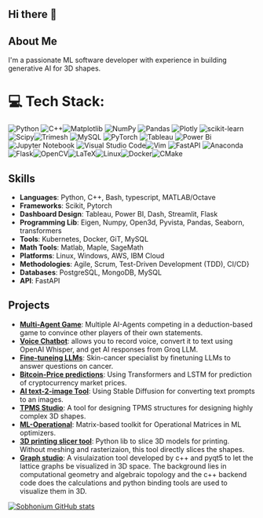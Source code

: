 ## Hi there 👋



## About Me
I'm a passionate ML software developer with experience in building generative AI for 3D shapes.

# 💻 Tech Stack:
![Python](https://img.shields.io/badge/python-3670A0?style=for-the-badge&logo=python&logoColor=ffdd54) ![C++](https://img.shields.io/badge/c++-%2300599C.svg?style=for-the-badge&logo=c%2B%2B&logoColor=white)![Matplotlib](https://img.shields.io/badge/Matplotlib-%23ffffff.svg?style=for-the-badge&logo=Matplotlib&logoColor=black) ![NumPy](https://img.shields.io/badge/numpy-%23013243.svg?style=for-the-badge&logo=numpy&logoColor=white) ![Pandas](https://img.shields.io/badge/pandas-%23150458.svg?style=for-the-badge&logo=pandas&logoColor=white) ![Plotly](https://img.shields.io/badge/Plotly-%233F4F75.svg?style=for-the-badge&logo=plotly&logoColor=white) ![scikit-learn](https://img.shields.io/badge/scikit--learn-%23F7931E.svg?style=for-the-badge&logo=scikit-learn&logoColor=white) ![Scipy](https://img.shields.io/badge/SciPy-%230C55A5.svg?style=for-the-badge&logo=scipy&logoColor=%white)![Trimesh](https://img.shields.io/badge/trimesh-%230db7ed.svg?style=for-the-badge&logo=trimesh&logoColor=white) ![MySQL](https://img.shields.io/badge/mysql-4479A1.svg?style=for-the-badge&logo=mysql&logoColor=white)  ![PyTorch](https://img.shields.io/badge/PyTorch-%23EE4C2C.svg?style=for-the-badge&logo=PyTorch&logoColor=white)
![Tableau](https://img.shields.io/badge/tableau-6f1ab1?style=for-the-badge&logo=tableau&logoColor=white) ![Power Bi](https://img.shields.io/badge/power_bi-F2C811?style=for-the-badge&logo=powerbi&logoColor=black)![Jupyter Notebook](https://img.shields.io/badge/jupyter-%23FA0F00.svg?style=for-the-badge&logo=jupyter&logoColor=white) ![Visual Studio Code](https://img.shields.io/badge/Visual%20Studio%20Code-0078d7.svg?style=for-the-badge&logo=visual-studio-code&logoColor=white)![Vim](https://img.shields.io/badge/VIM-%2311AB00.svg?style=for-the-badge&logo=vim&logoColor=white)
![FastAPI](https://img.shields.io/badge/FastAPI-6f1ab1?style=for-the-badge&logo=FastAPI&logoColor=white)	![Anaconda](https://img.shields.io/badge/Anaconda-%2344A833.svg?style=for-the-badge&logo=anaconda&logoColor=white)![Flask](https://img.shields.io/badge/flask-%23000.svg?style=for-the-badge&logo=flask&logoColor=white)![OpenCV](https://img.shields.io/badge/opencv-%23white.svg?style=for-the-badge&logo=opencv&logoColor=white)![LaTeX](https://img.shields.io/badge/latex-%23008080.svg?style=for-the-badge&logo=latex&logoColor=white)![Linux](https://img.shields.io/badge/Linux-FCC624?style=for-the-badge&logo=linux&logoColor=black)![Docker](https://img.shields.io/badge/docker-%230db7ed.svg?style=for-the-badge&logo=docker&logoColor=white)![CMake](https://img.shields.io/badge/CMake-%23008FBA.svg?style=for-the-badge&logo=cmake&logoColor=white)
 
## Skills
- **Languages**: Python,  C++, Bash, typescript, MATLAB/Octave
- **Frameworks**: Scikit, Pytorch
- **Dashboard Design**: Tableau, Power BI, Dash, Streamlit, Flask
- **Programming Lib**: Eigen, Numpy, Open3d, Pyvista, Pandas, Seaborn, transformers
- **Tools**: Kubernetes, Docker, GiT, MySQL
- **Math Tools**: Matlab, Maple, SageMath
- **Platforms**: Linux,  Windows,  AWS,  IBM Cloud
- **Methodologies**: Agile, Scrum, Test-Driven Development (TDD), CI/CD}
- **Databases**: PostgreSQL, MongoDB, MySQL
- **API**: FastAPI

## Projects
- **[Multi-Agent Game](https://github.com/sobhonium/multi-agent-game)**: Multiple AI-Agents competing in a deduction-based game to convince other players of their own statements.
- **[Voice Chatbot](https://github.com/sobhonium/voice_chat_assistant)**: allows you to record voice, convert it to text using OpenAI Whisper, and get AI responses from Groq LLM.
- **[Fine-tuneing LLMs](https://github.com/sobhonium/Skin-Cancer-Specialist-LLM)**: Skin-cancer specialist by finetuning LLMs to answer questions on cancer.
- **[Bitcoin-Price predictions](https://github.com/sobhonium/bitcoin-price-prediction/tree/main)**: Using Transformers and LSTM for prediction of cryptocurrency market prices.
- **[AI text-2-image Tool](https://github.com/sobhonium/AI-text-2-Image-tool?tab=readme-ov-file)**: Using Stable Diffusion for converting text prompts to an images.
- **[TPMS Studio](https://tpmsstudio.com/)**: A tool for designing TPMS structures for designing highly complex 3D shapes.
- **[ML-Operational](https://github.com/Sleron/SPSMAT)**: Matrix-based toolkit for Operational Matrices in ML optimizers.
- **[3D printing slicer tool](https://github.com/sobhonium/SLA-Direct-3dPrinting)**: Python lib to slice 3D models for printing. Without meshing and rasterizaion, this tool directly slices the shapes.
- **[Graph studio](https://github.com/sobhonium/TPMS-Lattice-Studio/tree/main)**: A visulaization tool developed by c++ and pyqt5 to let the lattice graphs be visualized in 3D space. The background lies in computational geometry and algebraic topology and the c++ backend code does the calculations and python binding tools are used to visualize them in 3D.


[![Sobhonium GitHub stats](https://github-readme-stats.vercel.app/api?username=sobhonium)](https://github.com/anuraghazra/github-readme-stats)
